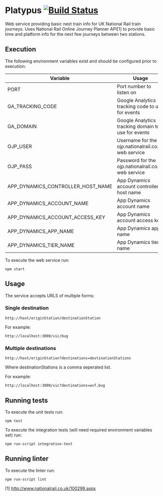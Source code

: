 # Platypus [![Build Status](https://snap-ci.com/automonkey/platypus/branch/master/build_image)](https://snap-ci.com/automonkey/platypus/branch/master)

Web service providing basic next train info for UK National Rail train journeys. Uses National Rail Online Journey Planner API[1] to provide basic time and platform info for the next few journeys between two stations.

## Execution

The following environment variables exist and should be configured prior to execution:

| Variable         | Usage                                               | Required? | Default |
| ---------------- | --------------------------------------------------- | --------- | ------- |
| PORT             | Port number to listen on                            | N         | 3000    |
| GA_TRACKING_CODE | Google Analytics tracking code to use for events    | N         |         |
| GA_DOMAIN        | Google Analytics tracking domain to use for events  | N         |         |
| OJP_USER         | Username for the ojp.nationalrail.co.uk web service | Y         |         |
| OJP_PASS         | Password for the ojp.nationalrail.co.uk web service | Y         |         |
| APP_DYNAMICS_CONTROLLER_HOST_NAME | App Dynamics account controller host name | N | |
| APP_DYNAMICS_ACCOUNT_NAME | App Dynamics account name | N | |
| APP_DYNAMICS_ACCOUNT_ACCESS_KEY | App Dynamics account access key | N | |
| APP_DYNAMICS_APP_NAME | App Dynamics app name | N | |
| APP_DYNAMICS_TIER_NAME | App Dynamics tier name | N | |

To execute the web service run:

`npm start`

## Usage

The service accepts URLS of multiple forms:

### Single destination

`http://host/originStation/destinationStation`

For example:

`http://localhost:3000/vic/bug`

### Multiple destinations

`http://host/originStation?destinations=destinationStations`

Where destinationStations is a comma seperated list.

For example:

`http://localhost:3000/vic?destinations=wvf,bug`

## Running tests

To execute the unit tests run:

`npm test`

To execute the integration tests (will need required environment variables set) run:

`npm run-script integration-test`

## Running linter

To execute the linter run:

`npm run-script lint`


[1] http://www.nationalrail.co.uk/100299.aspx

